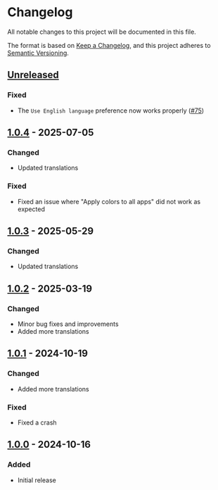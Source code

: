 # Changelog

All notable changes to this project will be documented in this file.

The format is based on [Keep a Changelog](https://keepachangelog.com/en/1.1.0/),
and this project adheres to [Semantic Versioning](https://semver.org/spec/v2.0.0.html).

## [Unreleased]
### Fixed
- The `Use English language` preference now works properly ([#75])

## [1.0.4] - 2025-07-05

### Changed

- Updated translations

### Fixed

- Fixed an issue where "Apply colors to all apps" did not work as expected

## [1.0.3] - 2025-05-29

### Changed

- Updated translations

## [1.0.2] - 2025-03-19

### Changed

- Minor bug fixes and improvements
- Added more translations

## [1.0.1] - 2024-10-19

### Changed

- Added more translations

### Fixed

- Fixed a crash

## [1.0.0] - 2024-10-16

### Added

- Initial release

[#75]: https://github.com/FossifyOrg/Thank-You/issues/75

[Unreleased]: https://github.com/FossifyOrg/Thank-You/compare/1.0.4...HEAD
[1.0.4]: https://github.com/FossifyOrg/Thank-You/compare/1.0.3...1.0.4
[1.0.3]: https://github.com/FossifyOrg/Thank-You/compare/1.0.2...1.0.3
[1.0.2]: https://github.com/FossifyOrg/Thank-You/compare/1.0.1...1.0.2
[1.0.1]: https://github.com/FossifyOrg/Thank-You/compare/1.0.0...1.0.1
[1.0.0]: https://github.com/FossifyOrg/Thank-You/releases/tag/1.0.0
